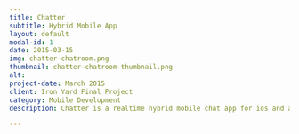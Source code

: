 ```yaml
---
title: Chatter
subtitle: Hybrid Mobile App
layout: default
modal-id: 1
date: 2015-03-15
img: chatter-chatroom.png
thumbnail: chatter-chatroom-thumbnail.png
alt:
project-date: March 2015
client: Iron Yard Final Project
category: Mobile Development
description: Chatter is a realtime hybrid mobile chat app for ios and android. You can download the app by first downloading Ionic View from your app store, signing up, and entering my ID# 29AEE77D

---
```


